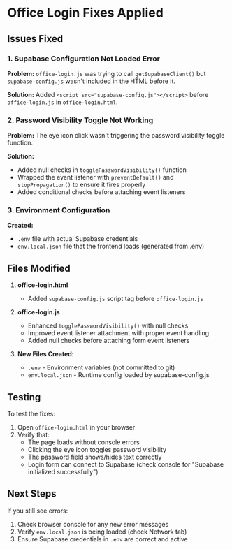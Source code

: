 # Office Login Fixes Applied

## Issues Fixed

### 1. Supabase Configuration Not Loaded Error
**Problem:** `office-login.js` was trying to call `getSupabaseClient()` but `supabase-config.js` wasn't included in the HTML before it.

**Solution:** Added `<script src="supabase-config.js"></script>` before `office-login.js` in `office-login.html`.

### 2. Password Visibility Toggle Not Working
**Problem:** The eye icon click wasn't triggering the password visibility toggle function.

**Solution:** 
- Added null checks in `togglePasswordVisibility()` function
- Wrapped the event listener with `preventDefault()` and `stopPropagation()` to ensure it fires properly
- Added conditional checks before attaching event listeners

### 3. Environment Configuration
**Created:**
- `.env` file with actual Supabase credentials
- `env.local.json` file that the frontend loads (generated from .env)

## Files Modified

1. **office-login.html**
   - Added `supabase-config.js` script tag before `office-login.js`

2. **office-login.js**
   - Enhanced `togglePasswordVisibility()` with null checks
   - Improved event listener attachment with proper event handling
   - Added null checks before attaching form event listeners

3. **New Files Created:**
   - `.env` - Environment variables (not committed to git)
   - `env.local.json` - Runtime config loaded by supabase-config.js

## Testing

To test the fixes:

1. Open `office-login.html` in your browser
2. Verify that:
   - The page loads without console errors
   - Clicking the eye icon toggles password visibility
   - The password field shows/hides text correctly
   - Login form can connect to Supabase (check console for "Supabase initialized successfully")

## Next Steps

If you still see errors:
1. Check browser console for any new error messages
2. Verify `env.local.json` is being loaded (check Network tab)
3. Ensure Supabase credentials in `.env` are correct and active
